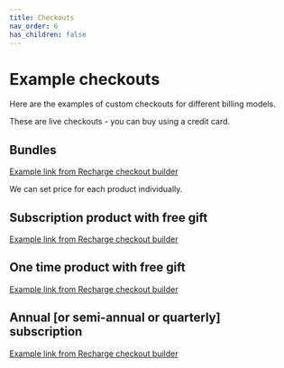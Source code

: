 ```yaml
---
title: Checkouts 
nav_order: 6
has_children: false
---
```

# Example checkouts

Here are the examples of custom checkouts for different billing models.

These are live checkouts - you can buy using a credit card.

## Bundles

[Example link from Recharge checkout builder](https://checkout.honestpaws.com/l/7c9-2gx-rh8)

We can set price for each product individually.

## Subscription product with free gift

[Example link from Recharge checkout builder](https://checkoutbuilder.honestpaws.com/redirect/60229c695471e/31556309418027)

## One time product with free gift

[Example link from Recharge checkout builder](https://checkoutbuilder.honestpaws.com/redirect/60229f44a82a8/31556309418027)

## Annual [or semi-annual or quarterly] subscription

[Example link from Recharge checkout builder](https://checkoutbuilder.honestpaws.com/redirect/6019b55d0f2dd)
